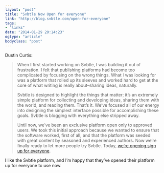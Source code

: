```yaml
---
layout: "post"
title: "Svbtle Now Open for everyone"
link: "http://blog.svbtle.com/open-for-everyone"
tags: 
- "links"
date: "2014-01-29 20:14:23"
ogtype: "article"
bodyclass: "post"
---
```


Dustin Curtis:

> When I first started working on Svbtle, I was building it out of frustration. I felt that publishing platforms had become too complicated by focusing on the wrong things. What I was looking for was a platform that rolled up its sleeves and worked hard to get at the core of what writing is really about–sharing ideas, naturally.
> 
> Svbtle is designed to highlight the things that matter; it’s an extremely simple platform for collecting and developing ideas, sharing them with the world, and reading them. That’s it. We’ve focused all of our energy into designing the simplest interface possible for accomplishing these goals. Svbtle is blogging with everything else stripped away.
> 
> Until now, we’ve been an exclusive platform open only to approved users. We took this initial approach because we wanted to ensure that the software worked, first of all, and that the platform was seeded with great content by seasoned and experienced authors. Now we’re finally ready to let more people try Svbtle. Today, [we’re opening sign up for everyone](https://svbtle.com/signup).

I like the Svbtle platform, and I’m happy that they’ve opened their platform up for everyone to use now.